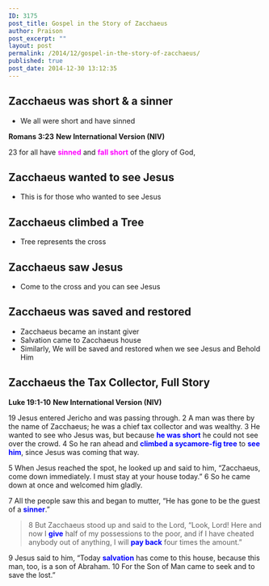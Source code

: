 ```yaml
---
ID: 3175
post_title: Gospel in the Story of Zacchaeus
author: Praison
post_excerpt: ""
layout: post
permalink: /2014/12/gospel-in-the-story-of-zacchaeus/
published: true
post_date: 2014-12-30 13:12:35
---
```

<h2>Zacchaeus was short &amp; a sinner</h2>
<ul>
	<li>We all were short and have sinned</li>
</ul>
<strong>Romans 3:23</strong>
<strong> New International Version (NIV)</strong>

23 for all have <span style="color: #ff00ff;"><strong>sinned</strong></span> and <span style="color: #ff00ff;"><strong>fall short</strong></span> of the glory of God,
<h2>Zacchaeus wanted to see Jesus</h2>
<ul>
	<li>This is for those who wanted to see Jesus</li>
</ul>
<h2>Zacchaeus climbed a Tree</h2>
<ul>
	<li>Tree represents the cross</li>
</ul>
<h2>Zacchaeus saw Jesus</h2>
<ul>
	<li>Come to the cross and you can see Jesus</li>
</ul>
<h2>Zacchaeus was saved and restored</h2>
<ul>
	<li>Zacchaeus became an instant giver</li>
	<li>Salvation came to Zacchaeus house</li>
	<li>Similarly, We will be saved and restored when we see Jesus and Behold Him</li>
</ul>
<h2>Zacchaeus the Tax Collector, Full Story</h2>
<strong>Luke 19:1-10</strong>
<strong> New International Version (NIV)</strong>

19 Jesus entered Jericho and was passing through. 2 A man was there by the name of Zacchaeus; he was a chief tax collector and was wealthy. 3 He wanted to see who Jesus was, but because <span style="color: #0000ff;"><strong>he was short</strong></span> he could not see over the crowd. 4 So he ran ahead and <span style="color: #0000ff;"><strong>climbed a sycamore-fig tree</strong></span> to <span style="color: #0000ff;"><strong>see him</strong></span>, since Jesus was coming that way.

5 When Jesus reached the spot, he looked up and said to him, “Zacchaeus, come down immediately. I must stay at your house today.” 6 So he came down at once and welcomed him gladly.

7 All the people saw this and began to mutter, “He has gone to be the guest of a <span style="color: #0000ff;"><strong>sinner</strong></span>.”
<blockquote>8 But Zacchaeus stood up and said to the Lord, “Look, Lord! Here and now I <span style="color: #0000ff;"><strong>give</strong></span> half of my possessions to the poor, and if I have cheated anybody out of anything, I will <span style="color: #0000ff;"><strong>pay back</strong></span> four times the amount.”</blockquote>
9 Jesus said to him, “Today <span style="color: #0000ff;"><strong>salvation</strong></span> has come to this house, because this man, too, is a son of Abraham. 10 For the Son of Man came to seek and to save the lost.”
<h2></h2>